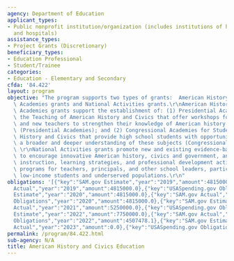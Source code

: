 ```yaml
---
agency: Department of Education
applicant_types:
- Public nonprofit institution/organization (includes institutions of higher education
  and hospitals)
assistance_types:
- Project Grants (Discretionary)
beneficiary_types:
- Education Professional
- Student/Trainee
categories:
- Education - Elementary and Secondary
cfda: '84.422'
layout: program
objective: "The program supports two types of grants:  American History and Civics\
  \ Academies grants and National Activities grants.\r\nAmerican History and Civics\
  \ Academies grants support the establishment of: (1) Presidential Academies for\
  \ the Teaching of American History and Civics that offer workshops for both veteran\
  \ and new teachers to strengthen their knowledge of American history and civics\
  \ (Presidential Academies); and (2) Congressional Academies for Students of American\
  \ History and Civics that provide high school students with opportunities to develop\
  \ a broader and deeper understanding of these subjects (Congressional Academies).\
  \ \r\nNational Activities grants promote new and existing evidence-based strategies\
  \ to encourage innovative American history, civics and government, and geography\
  \ instruction, learning strategies, and professional development activities and\
  \ programs for teachers, principals, and other school leaders, particularly for\
  \ low-income students and underserved populations.\r\n"
obligations: '[{"key":"SAM.gov Estimate","year":"2019","amount":4815000.0},{"key":"SAM.gov
  Actual","year":"2019","amount":4815000.0},{"key":"USASpending.gov Obligations","year":"2019","amount":4019196.0},{"key":"SAM.gov
  Estimate","year":"2020","amount":4815000.0},{"key":"SAM.gov Actual","year":"2020","amount":4815000.0},{"key":"USASpending.gov
  Obligations","year":"2020","amount":4815000.0},{"key":"SAM.gov Estimate","year":"2021","amount":5250000.0},{"key":"SAM.gov
  Actual","year":"2021","amount":5250000.0},{"key":"USASpending.gov Obligations","year":"2021","amount":4087852.0},{"key":"SAM.gov
  Estimate","year":"2022","amount":7750000.0},{"key":"SAM.gov Actual","year":"2022","amount":7750000.0},{"key":"USASpending.gov
  Obligations","year":"2022","amount":4507478.1},{"key":"SAM.gov Estimate","year":"2023","amount":23000000.0},{"key":"SAM.gov
  Actual","year":"2023","amount":0.0},{"key":"USASpending.gov Obligations","year":"2023","amount":0.0}]'
permalink: /program/84.422.html
sub-agency: N/A
title: American History and Civics Education
---
```

